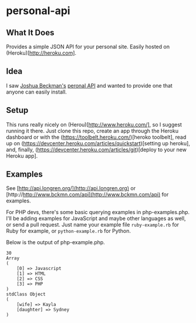 personal-api
============

What It Does
-----------------------------
Provides a simple JSON API for your personal site. Easily hosted on (Heroku)[http://heroku.com].

Idea
-----------------------------
I saw [Joshua Beckman's](https://twitter.com/jbckmn) [peronal API](http://http://www.bckmn.com/api) and wanted to provide one that anyone can easily install.

Setup
-----------------------------
This runs really nicely on (Herou)[http://www.heroku.com/], so I suggest running it there. Just clone this repo, create an app through the Heroku dashboard or with the (https://toolbelt.heroku.com/)[heroko toolbelt], read up on (https://devcenter.heroku.com/articles/quickstart)[setting up heroku], and, finally, (https://devcenter.heroku.com/articles/git)[deploy to your new Heroku app].


Examples
-----------------------------
See [http://api.longren.org/](http://api.longren.org) or [http://http://www.bckmn.com/api](http://www.bckmn.com/api) for examples.

For PHP devs, there's some basic querying examples in php-examples.php. I'll be adding examples for JavaScript and maybe other languages as well, or send a pull request. Just name your example file ```ruby-example.rb``` for Ruby for example, or ```python-example.rb``` for Python.

Below is the output of php-example.php.

```
30
Array
(
    [0] => Javascript
    [1] => HTML
    [2] => CSS
    [3] => PHP
)
stdClass Object
(
    [wife] => Kayla
    [daughter] => Sydney
)
```
